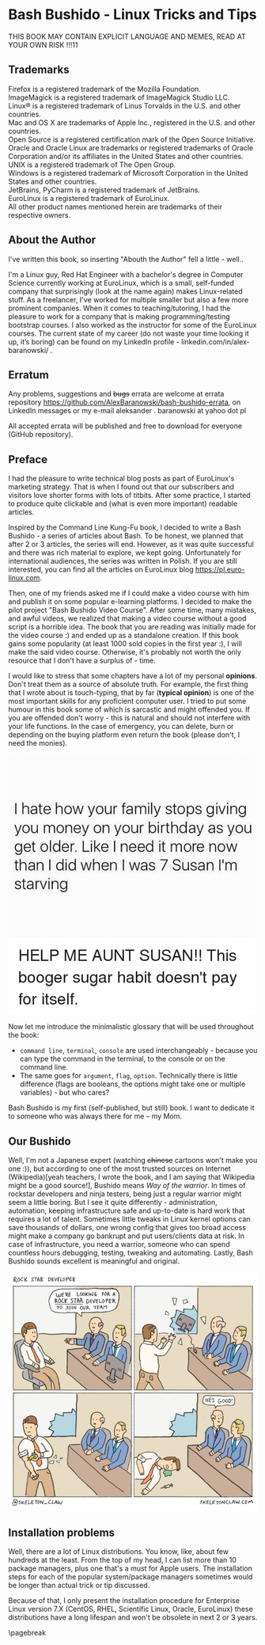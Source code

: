 # Bash Bushido - Linux Tricks and Tips

THIS BOOK MAY CONTAIN EXPLICIT LANGUAGE AND MEMES, READ AT YOUR OWN RISK !!!11

## Trademarks
Firefox is a registered trademark of the Mozilla Foundation.  
ImageMagick is a registered trademark of ImageMagick Studio LLC.  
Linux® is a registered trademark of Linus Torvalds in the U.S. and other countries.  
Mac and OS X are trademarks of Apple Inc., registered in the U.S. and other countries.  
Open Source is a registered certification mark of the Open Source Initiative.  
Oracle and Oracle Linux are trademarks or registered trademarks of Oracle Corporation and/or its affiliates in the United States and other countries.  
UNIX is a registered trademark of The Open Group.  
Windows is a registered trademark of Microsoft Corporation in the United States and other countries.  
JetBrains, PyCharm is a registered trademark of JetBrains.  
EuroLinux is a registered trademark of EuroLinux.  
All other product names mentioned herein are trademarks of their respective owners.  

## About the Author
I've written this book, so inserting "Abouth the Author" fell a little - well..

I'm a Linux guy, Red Hat Engineer with a bachelor's degree in Computer Science
currently working at EuroLinux, which is a small, self-funded
company that surprisingly (look at the name again) makes Linux-related
stuff. As a freelancer, I've worked for multiple smaller but also a few more
prominent companies. When it comes to teaching/tutoring, I had the pleasure to
work for a company that is making programming/testing bootstrap courses. I also
worked as the instructor for some of the EuroLinux courses. The current state
of my career (do not waste your time looking it up, it’s boring) can be found on my
LinkedIn profile - linkedin.com/in/alex-baranowski/ .

## Erratum
Any problems, suggestions and ~~bugs~~ errata are welcome at errata
repository https://github.com/AlexBaranowski/bash-bushido-errata, on LinkedIn
messages or my e-mail aleksander . baranowski at yahoo dot pl

All accepted errata will be published and free to download for everyone (GitHub repository).

## Preface

I had the pleasure to write technical blog posts as
part of EuroLinux's marketing strategy. That is when I found out that our subscribers and
visitors love shorter forms with lots of titbits. After some practice, I
started to produce quite clickable and (what is even more important) readable
articles.

Inspired by the Command Line Kung-Fu book, I decided to write a Bash Bushido - a
series of articles about Bash. To be honest, we planned that after 2 or 3
articles, the series will end. However, as it was quite successful
and there was rich material to explore, we kept going. Unfortunately for
international audiences, the series was written in Polish. If you are still
interested, you can find all the articles on EuroLinux blog
https://pl.euro-linux.com.

Then, one of my friends asked me if I could make a video course with him and
publish it on some popular e-learning platforms. I decided to make the pilot
project "Bash Bushido Video Course". After some time, many mistakes, and awful
videos, we realized that making a video course without a good script is a
horrible idea. The book that you are reading was initially made for the video
course :) and ended up as a standalone creation. If this book gains some
popularity (at least 1000 sold copies in the first year :), I will make the said
video course. Otherwise, it's probably not worth the only resource that I don't
have a surplus of - time. 

I would like to stress that some chapters have a lot of my personal
**opinions**. Don't treat them as a source of absolute truth. For example, the
first thing that I wrote about is touch-typing, that by far (**typical
opinion**) is one of the most important skills for any proficient computer
user. I tried to put some humour in this book some of which is sarcastic and
might offended you. If you are offended don't worry - this is natural and
should not interfere with your life functions. In the case of emergency, you
can delete, burn or depending on the buying platform even return the book
(please don't, I need the monies).

![Meme1 \label{Meme1}](images/00/susan.png)

Now let me introduce the minimalistic glossary that will be used throughout the
book:   

- `command line`, `terminal`, `console` are used interchangeably - because you
  can type the command in the terminal, to the console or on the command line.
- The same goes for  `argument`, `flag`, `option`. Technically there is little
  difference (flags are booleans, the options might take one or multiple
  variables) - but who cares?



Bash Bushido is my first (self-published, but still) book. I want to dedicate
it to someone who was always there for me – my Mom.


## Our Bushido
Well, I'm not a Japanese expert (watching ~~chinese~~ cartoons won't make you one :)), but according to one of the most trusted sources on Internet (Wikipedia)[yeah teachers, I wrote the book, and I am saying that Wikipedia might be a good source!], Bushido means _Way of the warrior_. In times of rockstar developers and ninja testers, being just a regular warrior might seem a little boring. But I see it quite differently - administration, automation, keeping infrastructure safe and up-to-date is hard work that requires a lot of talent. Sometimes little tweaks in Linux kernel options can save thousands of dollars, one wrong config that gives too broad access might make a company go bankrupt and put users/clients data at risk. In case of infrastructure, you need a warrior, someone who can spend countless hours debugging, testing, tweaking and automating. Lastly, Bash Bushido sounds excellent is meaningful and original.


![Meme2 \label{Meme2}](images/00/rockstar.jpg)

## Installation problems
Well, there are a lot of Linux distributions. You know, like, about few
hundreds at the least. From the top of my head, I can list more than 10 package
managers, plus one that's a must for Apple users. The installation steps for
each of the popular system/package managers sometimes would be longer than
actual trick or tip discussed. 

Because of that, I only present the installation procedure for Enterprise Linux
version 7.X (CentOS, RHEL, Scientific Linux, Oracle, EuroLinux) these
distributions have a long lifespan and won't be obsolete in next 2 or 3 years.

\pagebreak

